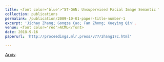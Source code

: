 ```yaml
---
title: <font color='blue'>"ST-GAN: Unsupervised Facial Image Semantic Transformation using Generative Adversarial Networks"</font>
collection: publications
permalink: /publication/2009-10-01-paper-title-number-1
excerpt: 'Jichao Zhang; Gongze Cao; Fan Zhong; Xueying Qin'.
venue: <font color='red'>ACML</font>
date: 2018-9-16
paperurl: 'http://proceedings.mlr.press/v77/zhang17c.html'

---
```


[Arxiv](http://proceedings.mlr.press/v77/zhang17c.html).
